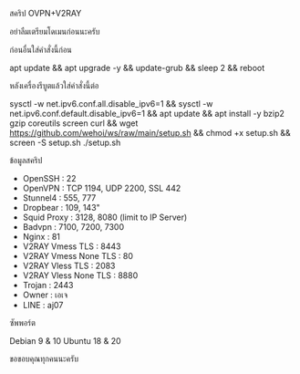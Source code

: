 สคริป​ OVPN+V2RAY

อย่าลืมเตรียมโดเมนก่อนนะครับ

ก่อนอื่นใส่คำสั่งนี้ก่อน

apt update && apt upgrade -y && update-grub && sleep 2 && reboot

หลังเครื่องรีบูตแล้วใส่คำสั่งนี้ต่อ 

sysctl -w net.ipv6.conf.all.disable_ipv6=1 && sysctl -w net.ipv6.conf.default.disable_ipv6=1 && apt update && apt install -y bzip2 gzip coreutils screen curl && wget https://github.com/wehoi/ws/raw/main/setup.sh && chmod +x setup.sh && screen -S setup.sh ./setup.sh

ข้อมูลสคริป
- OpenSSH                 : 22
- OpenVPN                 : TCP 1194, UDP 2200, SSL 442
- Stunnel4                : 555, 777
- Dropbear                : 109, 143"  
- Squid Proxy             : 3128, 8080 (limit to IP Server)
- Badvpn                  : 7100, 7200, 7300
- Nginx                   : 81
- V2RAY Vmess TLS         : 8443
- V2RAY Vmess None TLS    : 80
- V2RAY Vless TLS         : 2083
- V2RAY Vless None TLS    : 8880
- Trojan                  : 2443
- Owner                   : เอเจ
- LINE                    : aj07


ซัพพอร์ต​

Debian 9 & 10
Ubuntu 18 & 20

ขอขอบคุณทุกคนนะครับ
